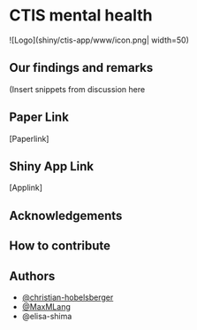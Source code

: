 # CTIS mental health
![Logo](shiny/ctis-app/www/icon.png| width=50)
## Our findings and remarks
(Insert snippets from discussion here
## Paper Link
[Paperlink]
## Shiny App Link
[Applink]

## Acknowledgements


## How to contribute


## Authors

- [@christian-hobelsberger](https://www.github.com/christian-hobelsberger)
- [@MaxMLang](https://www.github.com/MaxMLang)
- @elisa-shima



